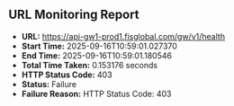 ## URL Monitoring Report

- **URL:** https://api-gw1-prod1.fisglobal.com/gw/v1/health
- **Start Time:** 2025-09-16T10:59:01.027370
- **End Time:** 2025-09-16T10:59:01.180546
- **Total Time Taken:** 0.153176 seconds
- **HTTP Status Code:** 403
- **Status:** Failure
- **Failure Reason:** HTTP Status Code: 403
